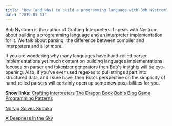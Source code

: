 ```yaml
---
title: "How (and why) to build a programming language with Bob Nystrom"
date: "2019-05-31"
---
```


Bob Nystrom is the author of Crafting Interpreters. I speak with Nystrom about building a programming language and an interpreter implementation for it. We talk about parsing, the difference between compiler and interpreters and a lot more.

If you are wondering why many languages have hand-rolled parser implementations yet much content on building languages implementations focuses on parser and tokenizer generators then Bob's insights will be eye-opening. Also, if you've ever used regexes to pull strings apart into structured data, and I sure have, then Bob's perspective on the simplicity of hand-rolled parsers will certainly open up some new possibilities for you.

**Show links:** [Crafting Interpreters](http://craftinginterpreters.com/) [The Dragon Book](https://www.amazon.com/Compilers-Principles-Techniques-Tools-2nd/dp/0321486811) [Bob's Blog](http://journal.stuffwithstuff.com/) [Game Programming Patterns](http://gameprogrammingpatterns.com/)

[Norvig Solves Suduko](https://norvig.com/sudoku.html)

[A Deepness in the Sky](https://en.wikipedia.org/wiki/A_Deepness_in_the_Sky)
